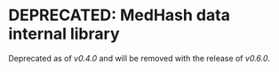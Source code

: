 # DEPRECATED: MedHash data internal library

Deprecated as of _v0.4.0_ and will be removed with the release of _v0.6.0_.
